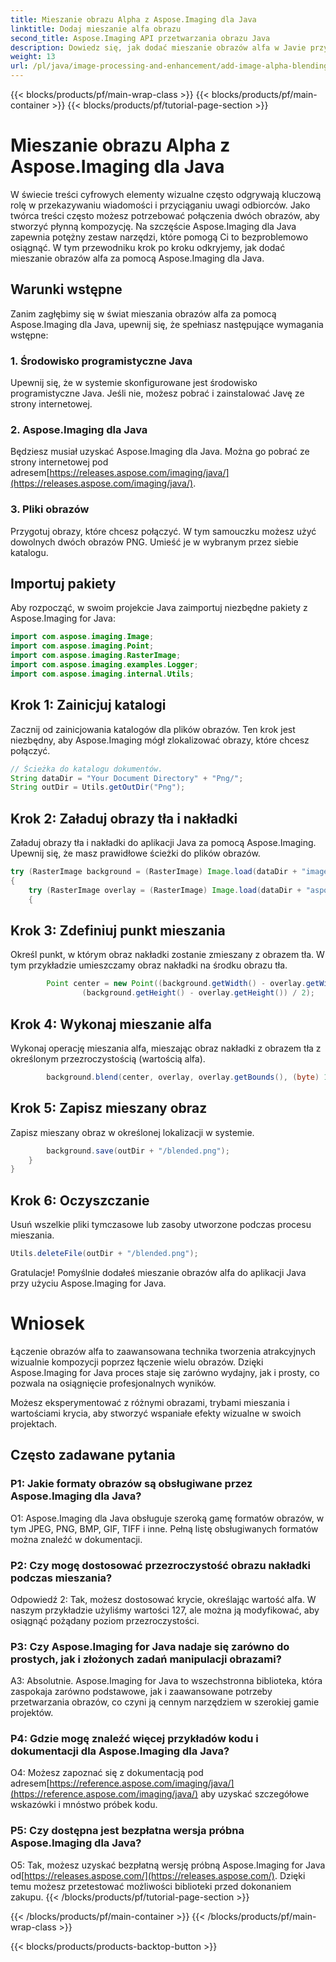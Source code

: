 ```yaml
---
title: Mieszanie obrazu Alpha z Aspose.Imaging dla Java
linktitle: Dodaj mieszanie alfa obrazu
second_title: Aspose.Imaging API przetwarzania obrazu Java
description: Dowiedz się, jak dodać mieszanie obrazów alfa w Javie przy użyciu Aspose.Imaging. Twórz oszałamiające efekty wizualne dzięki wskazówkom krok po kroku.
weight: 13
url: /pl/java/image-processing-and-enhancement/add-image-alpha-blending/
---
```


{{< blocks/products/pf/main-wrap-class >}}
{{< blocks/products/pf/main-container >}}
{{< blocks/products/pf/tutorial-page-section >}}

# Mieszanie obrazu Alpha z Aspose.Imaging dla Java

W świecie treści cyfrowych elementy wizualne często odgrywają kluczową rolę w przekazywaniu wiadomości i przyciąganiu uwagi odbiorców. Jako twórca treści często możesz potrzebować połączenia dwóch obrazów, aby stworzyć płynną kompozycję. Na szczęście Aspose.Imaging dla Java zapewnia potężny zestaw narzędzi, które pomogą Ci to bezproblemowo osiągnąć. W tym przewodniku krok po kroku odkryjemy, jak dodać mieszanie obrazów alfa za pomocą Aspose.Imaging dla Java.

## Warunki wstępne

Zanim zagłębimy się w świat mieszania obrazów alfa za pomocą Aspose.Imaging dla Java, upewnij się, że spełniasz następujące wymagania wstępne:

### 1. Środowisko programistyczne Java
Upewnij się, że w systemie skonfigurowane jest środowisko programistyczne Java. Jeśli nie, możesz pobrać i zainstalować Javę ze strony internetowej.

### 2. Aspose.Imaging dla Java
Będziesz musiał uzyskać Aspose.Imaging dla Java. Można go pobrać ze strony internetowej pod adresem[https://releases.aspose.com/imaging/java/](https://releases.aspose.com/imaging/java/).

### 3. Pliki obrazów
Przygotuj obrazy, które chcesz połączyć. W tym samouczku możesz użyć dowolnych dwóch obrazów PNG. Umieść je w wybranym przez siebie katalogu.

## Importuj pakiety

Aby rozpocząć, w swoim projekcie Java zaimportuj niezbędne pakiety z Aspose.Imaging for Java:

```java
import com.aspose.imaging.Image;
import com.aspose.imaging.Point;
import com.aspose.imaging.RasterImage;
import com.aspose.imaging.examples.Logger;
import com.aspose.imaging.internal.Utils;
```

## Krok 1: Zainicjuj katalogi

Zacznij od zainicjowania katalogów dla plików obrazów. Ten krok jest niezbędny, aby Aspose.Imaging mógł zlokalizować obrazy, które chcesz połączyć.

```java
// Ścieżka do katalogu dokumentów.
String dataDir = "Your Document Directory" + "Png/";
String outDir = Utils.getOutDir("Png");
```

## Krok 2: Załaduj obrazy tła i nakładki

Załaduj obrazy tła i nakładki do aplikacji Java za pomocą Aspose.Imaging. Upewnij się, że masz prawidłowe ścieżki do plików obrazów.

```java
try (RasterImage background = (RasterImage) Image.load(dataDir + "image0.png"))
{
    try (RasterImage overlay = (RasterImage) Image.load(dataDir + "aspose_logo.png"))
    {
```

## Krok 3: Zdefiniuj punkt mieszania

Określ punkt, w którym obraz nakładki zostanie zmieszany z obrazem tła. W tym przykładzie umieszczamy obraz nakładki na środku obrazu tła.

```java
        Point center = new Point((background.getWidth() - overlay.getWidth()) / 2,
                (background.getHeight() - overlay.getHeight()) / 2);
```

## Krok 4: Wykonaj mieszanie alfa

Wykonaj operację mieszania alfa, mieszając obraz nakładki z obrazem tła z określonym przezroczystością (wartością alfa).

```java
        background.blend(center, overlay, overlay.getBounds(), (byte) 127);
```

## Krok 5: Zapisz mieszany obraz

Zapisz mieszany obraz w określonej lokalizacji w systemie.

```java
        background.save(outDir + "/blended.png");
    }
}
```

## Krok 6: Oczyszczanie

Usuń wszelkie pliki tymczasowe lub zasoby utworzone podczas procesu mieszania.

```java
Utils.deleteFile(outDir + "/blended.png");
```

Gratulacje! Pomyślnie dodałeś mieszanie obrazów alfa do aplikacji Java przy użyciu Aspose.Imaging for Java.

# Wniosek

Łączenie obrazów alfa to zaawansowana technika tworzenia atrakcyjnych wizualnie kompozycji poprzez łączenie wielu obrazów. Dzięki Aspose.Imaging for Java proces staje się zarówno wydajny, jak i prosty, co pozwala na osiągnięcie profesjonalnych wyników.

Możesz eksperymentować z różnymi obrazami, trybami mieszania i wartościami krycia, aby stworzyć wspaniałe efekty wizualne w swoich projektach.

## Często zadawane pytania

### P1: Jakie formaty obrazów są obsługiwane przez Aspose.Imaging dla Java?

O1: Aspose.Imaging dla Java obsługuje szeroką gamę formatów obrazów, w tym JPEG, PNG, BMP, GIF, TIFF i inne. Pełną listę obsługiwanych formatów można znaleźć w dokumentacji.

### P2: Czy mogę dostosować przezroczystość obrazu nakładki podczas mieszania?

Odpowiedź 2: Tak, możesz dostosować krycie, określając wartość alfa. W naszym przykładzie użyliśmy wartości 127, ale można ją modyfikować, aby osiągnąć pożądany poziom przezroczystości.

### P3: Czy Aspose.Imaging for Java nadaje się zarówno do prostych, jak i złożonych zadań manipulacji obrazami?

A3: Absolutnie. Aspose.Imaging for Java to wszechstronna biblioteka, która zaspokaja zarówno podstawowe, jak i zaawansowane potrzeby przetwarzania obrazów, co czyni ją cennym narzędziem w szerokiej gamie projektów.

### P4: Gdzie mogę znaleźć więcej przykładów kodu i dokumentacji dla Aspose.Imaging dla Java?

 O4: Możesz zapoznać się z dokumentacją pod adresem[https://reference.aspose.com/imaging/java/](https://reference.aspose.com/imaging/java/) aby uzyskać szczegółowe wskazówki i mnóstwo próbek kodu.

### P5: Czy dostępna jest bezpłatna wersja próbna Aspose.Imaging dla Java?

 O5: Tak, możesz uzyskać bezpłatną wersję próbną Aspose.Imaging for Java od[https://releases.aspose.com/](https://releases.aspose.com/). Dzięki temu możesz przetestować możliwości biblioteki przed dokonaniem zakupu.
{{< /blocks/products/pf/tutorial-page-section >}}

{{< /blocks/products/pf/main-container >}}
{{< /blocks/products/pf/main-wrap-class >}}

{{< blocks/products/products-backtop-button >}}
